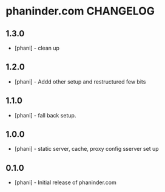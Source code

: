 phaninder.com CHANGELOG
=======================

1.3.0
-----
- [phani] - clean up

1.2.0
-----
- [phani] - Addd other setup and restructured few bits

1.1.0
-----
- [phani] - fall back setup.

1.0.0
-----
- [phani] - static server, cache, proxy config sserver  set up

0.1.0
-----
- [phani] - Initial release of phaninder.com
